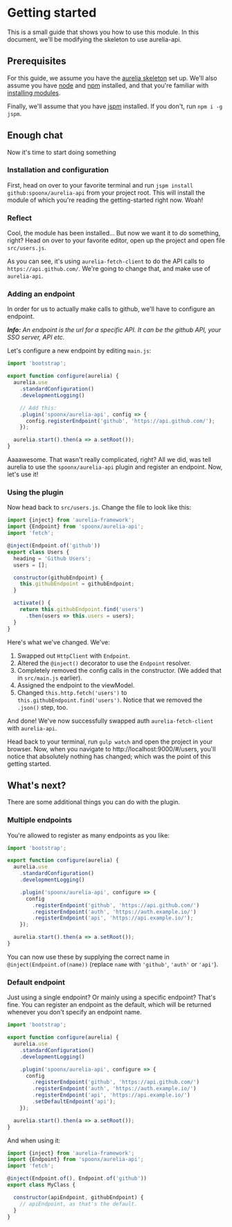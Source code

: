 # Getting started
This is a small guide that shows you how to use this module.
In this document, we'll be modifying the skeleton to use aurelia-api.

## Prerequisites
For this guide, we assume you have the [aurelia skeleton](https://github.com/aurelia/skeleton-navigation) set up.
We'll also assume you have [node](https://nodejs.org/en/) and [npm](https://www.npmjs.com/) installed, and that you're familiar with [installing modules](https://docs.npmjs.com/).

Finally, we'll assume that you have [jspm](jspm.io) installed. If you don't, run `npm i -g jspm`.

## Enough chat
Now it's time to start doing something

### Installation and configuration
First, head on over to your favorite terminal and run `jspm install github:spoonx/aurelia-api` from your project root.
This will install the module of which you're reading the getting-started right now. Woah!

### Reflect
Cool, the module has been installed... But now we want it to _do_ something, right?
Head on over to your favorite editor, open up the project and open file `src/users.js`.

As you can see, it's using `aurelia-fetch-client` to do the API calls to `https://api.github.com/`.
We're going to change that, and make use of `aurelia-api`.

### Adding an endpoint
In order for us to actually make calls to github, we'll have to configure an endpoint.

_**Info:** An endpoint is the url for a specific API. It can be the github API, your SSO server, API etc._

Let's configure a new endpoint by editing `main.js`:

```js
import 'bootstrap';

export function configure(aurelia) {
  aurelia.use
    .standardConfiguration()
    .developmentLogging()

    // Add this:
    .plugin('spoonx/aurelia-api', config => {
      config.registerEndpoint('github', 'https://api.github.com/');
    });

  aurelia.start().then(a => a.setRoot());
}
```

Aaaawesome. That wasn't really complicated, right?
All we did, was tell aurelia to use the `spoonx/aurelia-api` plugin and register an endpoint. Now, let's use it!

### Using the plugin
Now head back to `src/users.js`. Change the file to look like this:

```javascript
import {inject} from 'aurelia-framework';
import {Endpoint} from 'spoonx/aurelia-api';
import 'fetch';

@inject(Endpoint.of('github'))
export class Users {
  heading = 'Github Users';
  users = [];

  constructor(githubEndpoint) {
    this.githubEndpoint = githubEndpoint;
  }

  activate() {
    return this.githubEndpoint.find('users')
      .then(users => this.users = users);
  }
}
```

Here's what we've changed. We've:

1. Swapped out `HttpClient` with `Endpoint`.
2. Altered the `@inject()` decorator to use the `Endpoint` resolver.
3. Completely removed the config calls in the constructor. (We added that in `src/main.js` earlier).
4. Assigned the endpoint to the viewModel.
5. Changed `this.http.fetch('users')` to `this.githubEndpoint.find('users')`. Notice that we removed the `.json()` step, too.

And done! We've now successfully swapped auth `aurelia-fetch-client` with `aurelia-api`.

Head back to your terminal, run `gulp watch` and open the project in your browser. Now, when you navigate to http://localhost:9000/#/users, you'll notice that absolutely nothing has changed; which was the point of this getting started.

## What's next?
There are some additional things you can do with the plugin.

### Multiple endpoints
You're allowed to register as many endpoints as you like:

```js
import 'bootstrap';

export function configure(aurelia) {
  aurelia.use
    .standardConfiguration()
    .developmentLogging()

    .plugin('spoonx/aurelia-api', configure => {
      config
        .registerEndpoint('github', 'https://api.github.com/')
        .registerEndpoint('auth', 'https://auth.example.io/')
        .registerEndpoint('api', 'https://api.example.io/');
    });

  aurelia.start().then(a => a.setRoot());
}
```

You can now use these by supplying the correct name in `@inject(Endpoint.of(name))` (replace `name` with `'github'`, `'auth'` or `'api'`).

### Default endpoint
Just using a single endpoint? Or mainly using a specific endpoint? That's fine.
You can register an endpoint as the default, which will be returned whenever you don't specify an endpoint name.


```js
import 'bootstrap';

export function configure(aurelia) {
  aurelia.use
    .standardConfiguration()
    .developmentLogging()

    .plugin('spoonx/aurelia-api', configure => {
      config
        .registerEndpoint('github', 'https://api.github.com/')
        .registerEndpoint('auth', 'https://auth.example.io/')
        .registerEndpoint('api', 'https://api.example.io/')
        .setDefaultEndpoint('api');
    });

  aurelia.start().then(a => a.setRoot());
}
```

And when using it:

```javascript
import {inject} from 'aurelia-framework';
import {Endpoint} from 'spoonx/aurelia-api';
import 'fetch';

@inject(Endpoint.of(), Endpoint.of('github'))
export class MyClass {

  constructor(apiEndpoint, githubEndpoint) {
    // apiEndpoint, as that's the default.
  }
}
```
